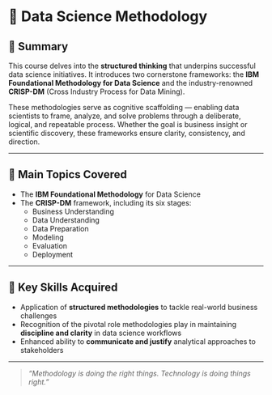# 🧭 Data Science Methodology

## 📄 Summary

This course delves into the **structured thinking** that underpins successful data science initiatives. It introduces two cornerstone frameworks: the **IBM Foundational Methodology for Data Science** and the industry-renowned **CRISP-DM** (Cross Industry Process for Data Mining).

These methodologies serve as cognitive scaffolding — enabling data scientists to frame, analyze, and solve problems through a deliberate, logical, and repeatable process. Whether the goal is business insight or scientific discovery, these frameworks ensure clarity, consistency, and direction.

---

## 📑 Main Topics Covered

- The **IBM Foundational Methodology** for Data Science  
- The **CRISP-DM** framework, including its six stages:
  - Business Understanding  
  - Data Understanding  
  - Data Preparation  
  - Modeling  
  - Evaluation  
  - Deployment

---

## 🔑 Key Skills Acquired

- Application of **structured methodologies** to tackle real-world business challenges  
- Recognition of the pivotal role methodologies play in maintaining **discipline and clarity** in data science workflows  
- Enhanced ability to **communicate and justify** analytical approaches to stakeholders  

---

> _“Methodology is doing the right things. Technology is doing things right.”_

